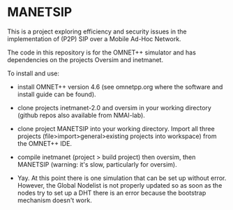 # MANETSIP

This is a project exploring efficiency and security issues in the implementation of (P2P) SIP over a Mobile Ad-Hoc Network.

The code in this repository is for the OMNET++ simulator and has dependencies on the projects Oversim and inetmanet.

To install and use:
- install OMNET++ version 4.6 (see omnetpp.org where the software and install guide can be found).
- clone projects inetmanet-2.0 and oversim in your working directory (github repos also available from NMAI-lab).
- clone project MANETSIP into your working directory.
Import all three projects (file>import>general>existing projects into workspace) from the OMNET++ IDE.
- compile inetmanet (project > build project) then oversim, then MANETSIP (warning: it's slow, particularly for oversim).

- Yay. At this point there is one simulation that can be set up without error. However, the Global Nodelist is not properly updated so as soon as the nodes try to set up a DHT there is an error because the bootstrap mechanism doesn't work.
